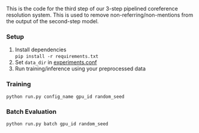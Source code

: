 This is the code for the third step of our 3-step pipelined coreference resolution system. This is used to remove non-referring/non-mentions from the output of the second-step model. 

### Setup

1. Install dependencies   
   ```pip install -r requirements.txt```
2. Set `data_dir` in [experiments.conf](experiments.conf)
3. Run training/inference using your preprocessed data

### Training

```python run.py config_name gpu_id random_seed```

### Batch Evaluation

```python run.py batch gpu_id random_seed```  